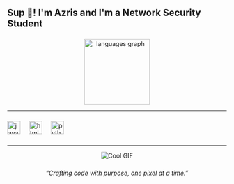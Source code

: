 <h2 align="left">Sup 👋! I'm Azris and I'm a Network Security Student</h2>

###

<div align="center">
  <img src="https://github-readme-stats.vercel.app/api/top-langs?username=maurodesouza&locale=en&hide_title=false&layout=compact&card_width=320&langs_count=5&theme=dracula&hide_border=false" height="150" alt="languages graph"  />
</div>

---
###

<div align="left">
  <img src="https://cdn.jsdelivr.net/gh/devicons/devicon/icons/javascript/javascript-original.svg" height="30" alt="javascript logo"  />
  <img width="12" />
  <img src="https://cdn.jsdelivr.net/gh/devicons/devicon/icons/html5/html5-original.svg" height="30" alt="html5 logo"  />
  <img width="12" />
  <img src="https://cdn.jsdelivr.net/gh/devicons/devicon/icons/python/python-original.svg" height="30" alt="python logo"  />
  <img width="12" />
</div>

###
---

<p align="center">
  <img src="https://media2.giphy.com/media/v1.Y2lkPTc5MGI3NjExNTBiZnBiMTloZGhxaDM5cXVpamU4aGYxMngwMDk5MnM1ZGgzaHpubSZlcD12MV9pbnRlcm5hbF9naWZfYnlfaWQmY3Q9Zw/Basrh159dGwKY/giphy.gif" alt="Cool GIF" />
</p>


###

<p align="center"><i>“Crafting code with purpose, one pixel at a time.”</i></p>

